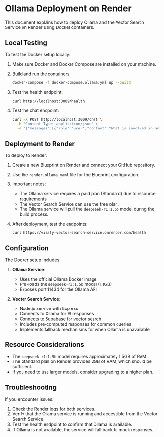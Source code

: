 # Ollama Deployment on Render

This document explains how to deploy Ollama and the Vector Search Service on Render using Docker containers.

## Local Testing

To test the Docker setup locally:

1. Make sure Docker and Docker Compose are installed on your machine.

2. Build and run the containers:
   ```bash
   docker-compose -f docker-compose.ollama.yml up --build
   ```

3. Test the health endpoint:
   ```bash
   curl http://localhost:3009/health
   ```

4. Test the chat endpoint:
   ```bash
   curl -X POST http://localhost:3009/chat \
     -H "Content-Type: application/json" \
     -d '{"messages":[{"role":"user","content":"What is involved in an immigration medical examination?"}],"systemPrompt":"You are an immigration assistant","usePreComputed":true,"useVectorSearch":true,"useFastModel":false,"useMockInProduction":true}'
   ```

## Deployment to Render

To deploy to Render:

1. Create a new Blueprint on Render and connect your GitHub repository.

2. Use the `render.ollama.yaml` file for the Blueprint configuration.

3. Important notes:
   - The Ollama service requires a paid plan (Standard) due to resource requirements.
   - The Vector Search Service can use the free plan.
   - The Ollama service will pull the `deepseek-r1:1.5b` model during the build process.

4. After deployment, test the endpoints:
   ```bash
   curl https://visafy-vector-search-service.onrender.com/health
   ```

## Configuration

The Docker setup includes:

1. **Ollama Service**:
   - Uses the official Ollama Docker image
   - Pre-loads the `deepseek-r1:1.5b` model (1.1GB)
   - Exposes port 11434 for the Ollama API

2. **Vector Search Service**:
   - Node.js service with Express
   - Connects to Ollama for AI responses
   - Connects to Supabase for vector search
   - Includes pre-computed responses for common queries
   - Implements fallback mechanisms for when Ollama is unavailable

## Resource Considerations

- The `deepseek-r1:1.5b` model requires approximately 1.5GB of RAM.
- The Standard plan on Render provides 2GB of RAM, which should be sufficient.
- If you need to use larger models, consider upgrading to a higher plan.

## Troubleshooting

If you encounter issues:

1. Check the Render logs for both services.
2. Verify that the Ollama service is running and accessible from the Vector Search Service.
3. Test the health endpoint to confirm that Ollama is available.
4. If Ollama is not available, the service will fall back to mock responses.

